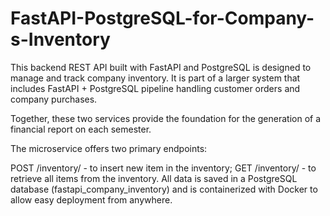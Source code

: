 # FastAPI-PostgreSQL-for-Company-s-Inventory
This backend REST API built with FastAPI and PostgreSQL is designed to manage and track company inventory. It is part of a larger system that includes FastAPI + PostgreSQL pipeline handling customer orders and company purchases.

Together, these two services provide the foundation for the generation of a financial report on each semester.

The microservice offers two primary endpoints:

POST /inventory/ - to insert new item in the inventory;
GET /inventory/ - to retrieve all items from the inventory.
All data is saved in a PostgreSQL database (fastapi_company_inventory) and is containerized with Docker to allow easy deployment from anywhere.
